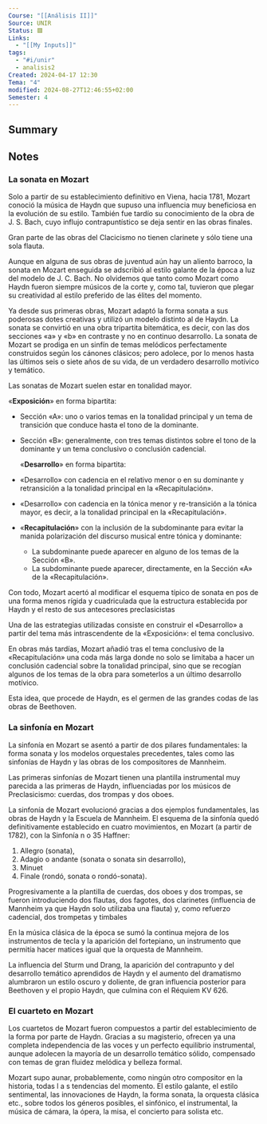 ```yaml
---
Course: "[[Análisis II]]"
Source: UNIR
Status: 🟥
Links:
  - "[[My Inputs]]"
tags:
  - "#i/unir"
  - analisis2
Created: 2024-04-17 12:30
Tema: "4"
modified: 2024-08-27T12:46:55+02:00
Semester: 4
---
```

## Summary


## Notes

### La sonata en Mozart

Solo a partir de su establecimiento definitivo en Viena, hacia 1781, Mozart conoció la música de Haydn que supuso una influencia muy beneficiosa en la evolución de su estilo. También fue tardío su conocimiento de la obra de J. S. Bach, cuyo influjo contrapuntístico se deja sentir en las obras finales.

Gran parte de las obras del Clacicismo no tienen clarinete y sólo tiene una sola flauta.

Aunque en alguna de sus obras de juventud aún hay un aliento barroco, la sonata en Mozart enseguida se adscribió al estilo galante de la época a luz del modelo de J. C. Bach. No olvidemos que tanto como Mozart como Haydn fueron siempre músicos de la corte y, como tal, tuvieron que plegar su creatividad al estilo preferido de las élites del momento.

Ya desde sus primeras obras, Mozart adaptó la forma sonata a sus poderosas dotes creativas y utilizó un modelo distinto al de Haydn. La sonata se convirtió en una obra tripartita bitemática, es decir, con las dos secciones «a» y «b» en contraste y no en continuo desarrollo. La sonata de Mozart se prodiga en un sinfín de temas melódicos perfectamente construidos según los cánones clásicos; pero adolece, por lo menos hasta las últimos seis o siete años de su vida, de un verdadero desarrollo motívico y temático.

Las sonatas de Mozart suelen estar en tonalidad mayor.

«**Exposición**» en forma bipartita:

- Sección «A»: uno o varios temas en la tonalidad principal y un tema de transición que conduce hasta el tono de la dominante.
    
- Sección «B»: generalmente, con tres temas distintos sobre el tono de la dominante y un tema conclusivo o conclusión cadencial.
  
  «**Desarrollo**» en forma bipartita:

- «Desarrollo» con cadencia en el relativo menor o en su dominante y retransición a la tonalidad principal en la «Recapitulación».
    
- «Desarrollo» con cadencia en la tónica menor y re-transición a la tónica mayor, es decir, a la tonalidad principal en la «Recapitulación».

- «**Recapitulación**» con la inclusión de la subdominante para evitar la manida polarización del discurso musical entre tónica y dominante:
    
    - La subdominante puede aparecer en alguno de los temas de la Sección «B».
    - La subdominante puede aparecer, directamente, en la Sección «A» de la «Recapitulación».

Con todo, Mozart acertó al modificar el esquema típico de sonata en pos de una forma menos rígida y cuadriculada que la estructura establecida por Haydn y el resto de sus antecesores preclasicistas

Una de las estrategias utilizadas consiste en construir el «Desarrollo» a partir del tema más intrascendente de la «Exposición»: el tema conclusivo.

En obras más tardías, Mozart añadió tras el tema conclusivo de la «Recapitulación» una coda más larga donde no solo se limitaba a hacer un conclusión cadencial sobre la tonalidad principal, sino que se recogían algunos de los temas de la obra para someterlos a un último desarrollo motívico.

Esta idea, que procede de Haydn, es el germen de las grandes codas de las obras de Beethoven.

### La sinfonía en Mozart

La sinfonía en Mozart se asentó a partir de dos pilares fundamentales: la forma sonata y los modelos orquestales precedentes, tales como las sinfonías de Haydn y las obras de los compositores de Mannheim.

Las primeras sinfonías de Mozart tienen una plantilla instrumental muy parecida a las primeras de Haydn, influenciadas por los músicos de Preclasicismo: cuerdas, dos trompas y dos oboes.

La sinfonía de Mozart evolucionó gracias a dos ejemplos fundamentales, las obras de Haydn y la Escuela de Mannheim. El esquema de la sinfonía quedó definitivamente establecido en cuatro movimientos, en Mozart (a partir de 1782), con la Sinfonía n o 35 Haffner: 

1. Allegro (sonata),
2. Adagio o andante (sonata o sonata sin desarrollo),
3. Minuet 
4. Finale (rondó, sonata o rondó-sonata).

Progresivamente a la plantilla de cuerdas, dos oboes y dos trompas, se fueron introduciendo dos flautas, dos fagotes, dos clarinetes (influencia de Mannheim ya que Haydn solo utilizaba una flauta) y, como refuerzo cadencial, dos trompetas y timbales

En la música clásica de la época se sumó la continua mejora de los instrumentos de tecla y la aparición del fortepiano, un instrumento que permitía hacer matices igual que la orquesta de Mannheim.

La influencia del Sturm und Drang, la aparición del contrapunto y del desarrollo temático aprendidos de Haydn y el aumento del dramatismo alumbraron un estilo oscuro y doliente, de gran influencia posterior para Beethoven y el propio Haydn, que culmina con el Réquiem KV 626.

### El cuarteto en Mozart

Los cuartetos de Mozart fueron compuestos a partir del establecimiento de la forma por parte de Haydn. Gracias a su magisterio, ofrecen ya una completa independencia de las voces y un perfecto equilibrio instrumental, aunque adolecen la mayoría de un desarrollo temático sólido, compensado con temas de gran fluidez melódica y belleza formal.

Mozart supo aunar, probablemente, como ningún otro compositor en la historia, todas l a s tendencias del momento. El estilo galante, el estilo sentimental, las innovaciones de Haydn, la forma sonata, la orquesta clásica etc., sobre todos los géneros posibles, el sinfónico, el instrumental, la música de cámara, la ópera, la misa, el concierto para solista etc.












